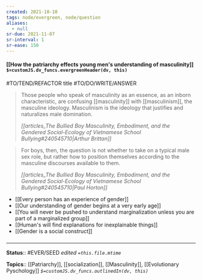 ```yaml
---
created: 2021-10-10
tags: node/evergreen, node/question
aliases:
  - null
sr-due: 2021-11-07
sr-interval: 1
sr-ease: 150
---
```

#### [[How the patriarchy effects young men's understanding of masculinity]] `$=customJS.dv_funcs.evergreenHeader(dv, this)`
#TO/TEND/REFACTOR title #TO/DO/WRITE/ANSWER 

> Those people who speak of masculinity as an essence, as an inborn characteristic, are confusing [[masculinity]] with [[masculinism]], the masculine ideology. Masculinism is the ideology that justifies and naturalizes male domination.
> 
> <cite>[[articles_The Bullied Boy Masculinity, Embodiment, and the Gendered Social-Ecology of Vietnamese School Bullying#240545710|Arthur Brittan]]</cite>

> For boys, then, the question is not whether to take on a typical male sex role, but rather how to position themselves according to the masculine discourses available to them.
> 
> <cite>[[articles_The Bullied Boy Masculinity, Embodiment, and the Gendered Social-Ecology of Vietnamese School Bullying#240545710|Paul Horton]]</cite>

- [[Every person has an experience of gender]]
- [[Our understanding of gender begins at a very early age]]
- [[You will never be pushed to understand marginalization unless you are part of a marginalized group]]
- [[Human's will find explanations for inexplainable things]]
- [[Gender is a social construct]]

### <hr class="footnote"/>

**Status**:: #EVER/SEED
*edited `=this.file.mtime`*

**Topics**:: [[Patriarchy]], [[socialization]], [[Masculinity]], [[Evolutionary Pyschology]]
*`$=customJS.dv_funcs.outlinedIn(dv, this)`*


